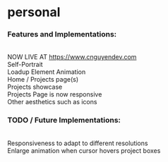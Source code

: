 # personal
### Features and Implementations:
<br>NOW LIVE AT https://www.cnguyendev.com
<br> Self-Portrait
<br> Loadup Element Animation 
<br> Home / Projects page(s)
<br> Projects showcase
<br> Projects Page is now responsive
<br> Other aesthetics such as icons
### TODO / Future Implementations: 
<br> Responsiveness to adapt to different resolutions
<br> Enlarge animation when cursor hovers project boxes
